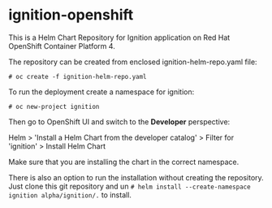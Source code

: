 # ignition-openshift

This is a Helm Chart Repository for Ignition application on Red Hat OpenShift Container Platform 4.

The repository can be created from enclosed ignition-helm-repo.yaml file:

```# oc create -f ignition-helm-repo.yaml```

To run the deployment create a namespace for ignition:

```# oc new-project ignition```

Then go to OpenShift UI and switch to the **Developer** perspective:

Helm > 'Install a Helm Chart from the developer catalog' > Filter for 'ignition' > Install Helm Chart

Make sure that you are installing the chart in the correct namespace.

There is also an option to run the installation without creating the repository. Just clone this git repository and un ```# helm install --create-namespace ignition alpha/ignition/.``` to install.
